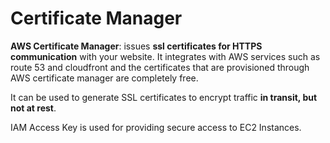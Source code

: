 # Certificate Manager
**AWS Certificate Manager**: issues **ssl certificates for HTTPS communication** with your website. It integrates with AWS services such as route 53 and cloudfront and the certificates that are provisioned through AWS certificate manager are completely free.

It can be used to generate SSL certificates to encrypt traffic **in transit, but not at rest**.

IAM Access Key is used for providing secure access to EC2 Instances.


